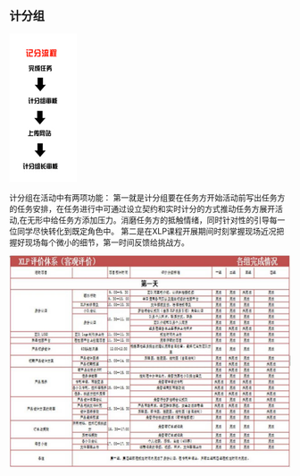 ## 计分组
![0](00.jpg "0")    

计分组在活动中有两项功能：
第一就是计分组要在任务方开始活动前写出任务方的任务安排，在任务进行中可通过设立契约和实时计分的方式推动任务方展开活动,在无形中给任务方添加压力。消磨任务方的抵触情绪，同时针对性的引导每一位同学尽快转化到既定角色中。
第二是在XLP课程开展期间时刻掌握现场近况把握好现场每个微小的细节，第一时间反馈给挑战方。

![0](01.jpg "0")   